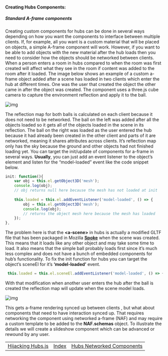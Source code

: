 #### **Creating Hubs Components:**

##### Standard A-frame components

Creating custom components for hubs can be done in several ways depending on how you want the components to interface between multiple clients.  If, for example, all you want is a custom material that will be placed on objects, a simple A-frame component will work.  However, if you want to be able to add objects with the new material after the hub loads then you need to consider how the objects should be networked between clients.  When a person enters a room in hubs compared to when the room was first created will affect what they see in the room if content was added to the room after it loaded.  The image below shows an example of a custom a-frame object added after a scene has loaded in two clients which enter the hub at different times.  One was the user that created the object the other came in after the object was created.  The component uses a three.js cube camera to capture the environment reflection and apply it to the ball.



![img](https://lh6.googleusercontent.com/b6yKzfL1-ejdY8X_NT9sGMJpVBbScSeJy-2iG_TAz07VUdYb3GNYOtetsorlVIA_e6ae2DIe5b39boGRMzU3iHhtE93JmrTJP_BdqkE3Bvv_UkczgRlcAwlna3LCeF2fpAaLA8ki)



The reflection map for both balls is calculated on each client because it does not need to be networked.  The ball on the left was added after all the objects loaded so it gets all of the objects loaded in the scene in its reflection.  The ball on the right was loaded as the user entered the hub because it had already been created in the other client and parts of it are networked, meaning it shares attributes across clients.  It’s reflection map only has the sky because the ground and other objects had not finished loading yet.  You can target the init/update of components for a-frame in several ways.  **Usually**, you can just add an event listener to the object’s element and listen for the “model-loaded” event like the code snippet below.


```javascript
init: function(){
    var obj = this.el.getObject3D('mesh');
	console.log(obj);
	// obj returns null here because the mesh has not loaded at init
        
   	this.loaded = this.el.addEventListener('model-loaded', () => {
		obj = this.el.getObject3D('mesh');
		console.log(obj);
		// returns the object mesh here because the mesh has loaded
    });
},
```
The problem here is that the **\<a-scene>** in hubs is actually a modified GLTF file that has been packaged in Mozilla [**Spoke**](https://hubs.mozilla.com/spoke) when the scene was created.  This means that it loads like any other object and may take some time to load.  It also means that the simple ball probably loads first since it’s much less complex and does not have a bunch of embedded components for hub’s functionality.  To fix the init function for hubs you can target the object’s sceneEl for it’s **‘model-loaded’** event.

```javascript
 this.loaded = this.el.sceneEl.addEventListener('model-loaded', () => {
```

With that modification when another user enters the hub after the ball is created the reflection map will update when the scene model loads.



![img](https://lh6.googleusercontent.com/QYZcTwN9S7x9n4LrpfVUl_M_WkSGuByCJ9jUzEfAEAXTLK1EbEes9P8h7ryQJu0qcYXFu9KNlkpFkZu9GRmfrsOZfgg0Sls4rgvmltYV7c_gk3k9xFvT7-IitYBn-jF3Y4eQaxq2)



This gets a-frame rendering synced up between clients , but what about components that need to have interaction synced up.  That requires networking the component using networked a-frame (NAF) and may require a custom template to be added to the **NAF.schemas** object.  To illustrate the details we will create a slideshow component which can be advanced or rewound by any user.

|                                       |                                  |                                                         |
| :------------------------------------ | :------------------------------: | ------------------------------------------------------: |
| [Hijacking Hubs.js](HijackingHubs.md) | [Index](CustomizinghubsTitle.md) | [Hubs Networked Components](HubsNetworkedComponents.md) |
